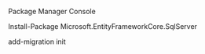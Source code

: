 Package Manager Console

Install-Package Microsoft.EntityFrameworkCore.SqlServer

add-migration init